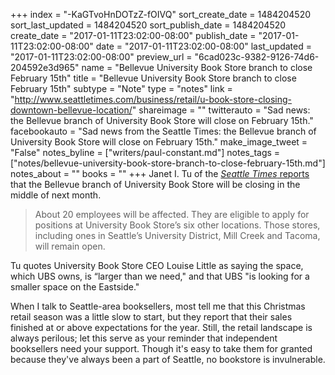 +++
index = "-KaGTvoHnDOTzZ-fOIVQ"
sort_create_date = 1484204520
sort_last_updated = 1484204520
sort_publish_date = 1484204520
create_date = "2017-01-11T23:02:00-08:00"
publish_date = "2017-01-11T23:02:00-08:00"
date = "2017-01-11T23:02:00-08:00"
last_updated = "2017-01-11T23:02:00-08:00"
preview_url = "6cad023c-9382-9126-74d6-204592e3d965"
name = "Bellevue University Book Store branch to close February 15th"
title = "Bellevue University Book Store branch to close February 15th"
subtype = "Note"
type = "notes"
link = "http://www.seattletimes.com/business/retail/u-book-store-closing-downtown-bellevue-location/"
shareimage = ""
twitterauto = "Sad news: the Bellevue branch of University Book Store will close on February 15th."
facebookauto = "Sad news from the Seattle Times: the Bellevue branch of University Book Store will close on February 15th."
make_image_tweet = "False"
notes_byline = ["writers/paul-constant.md"]
notes_tags = ["notes/bellevue-university-book-store-branch-to-close-february-15th.md"]
notes_about = ""
books = ""
+++
Janet I. Tu of the [*Seattle Times* reports](http://www.seattletimes.com/business/retail/u-book-store-closing-downtown-bellevue-location/) that the Bellevue branch of University Book Store will be closing in the middle of next month. 

<blockquote>About 20 employees will be affected. They are eligible to apply for positions at University Book Store’s six other locations. Those stores, including ones in Seattle’s University District, Mill Creek and Tacoma, will remain open.</blockquote>

Tu quotes University Book Store CEO Louise Little as saying the space, which UBS owns, is “larger than we need," and that UBS "is looking for a smaller space on the Eastside."

When I talk to Seattle-area booksellers, most tell me that this Christmas retail season was a little slow to start, but they report that their sales finished at or above expectations for the year. Still, the retail landscape is always perilous; let this serve as your reminder that independent booksellers need your support. Though it's easy to take them for granted because they've always been a part of Seattle, no bookstore is invulnerable.